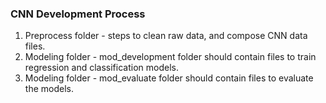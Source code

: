 ### CNN Development Process

1. Preprocess folder - steps to clean raw data, and compose CNN data files.
2. Modeling folder - mod_development folder should contain files to train regression and classification models.
3. Modeling folder - mod_evaluate folder should contain files to evaluate the models.
